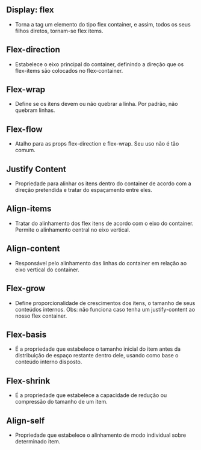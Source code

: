 ## Display: flex
- Torna a tag um elemento do tipo flex container,
e assim, todos os seus filhos diretos, tornam-se
flex items.

## Flex-direction
- Estabelece o eixo principal do container,
definindo a direção que os flex-items são colocados
no flex-container.

## Flex-wrap
- Define se os itens devem ou não quebrar a linha.
Por padrão, não quebram linhas.

## Flex-flow
- Atalho para as props flex-direction e flex-wrap.
Seu uso não é tão comum.

## Justify Content
- Propriedade para alinhar os itens dentro do container
de acordo com a direção pretendida e tratar do espaçamento
entre eles.

## Align-items
- Tratar do alinhamento dos flex itens de acordo com o eixo
do container. Permite o alinhamento central no eixo vertical.

## Align-content
- Responsável pelo alinhamento das linhas do container em relação
ao eixo vertical do container.

## Flex-grow
- Define proporcionalidade de crescimentos dos itens, o tamanho
de seus conteúdos internos.
Obs: não funciona caso tenha um justify-content ao nosso flex container.

## Flex-basis
- É a propriedade que estabelece o tamanho inicial do item antes da 
distribuição de espaço restante dentro dele, usando como base o conteúdo
interno disposto.

## Flex-shrink
- É a propriedade que estabelece a capacidade de redução ou compressão
do tamanho de um item.

## Align-self
- Propriedade que estabelece o alinhamento de modo individual
sobre determinado item.